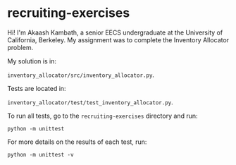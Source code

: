 # recruiting-exercises

Hi! I'm Akaash Kambath, a senior EECS undergraduate at the University of California, Berkeley. 
My assignment was to complete the Inventory Allocator problem.

My solution is in:
 
`inventory_allocator/src/inventory_allocator.py`.

Tests are located in:
 
`inventory_allocator/test/test_inventory_allocator.py`.

To run all tests, go to the `recruiting-exercises` directory and run:

`python -m unittest`

For more details on the results of each test, run:

`python -m unittest -v`
